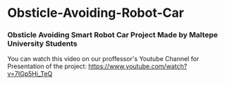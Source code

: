 # Obsticle-Avoiding-Robot-Car
### Obsticle Avoiding Smart Robot Car Project Made by Maltepe University Students
You can watch this video on our proffessor's Youtube Channel for Presentation of the project:
https://www.youtube.com/watch?v=7IGp5Hi_TeQ

